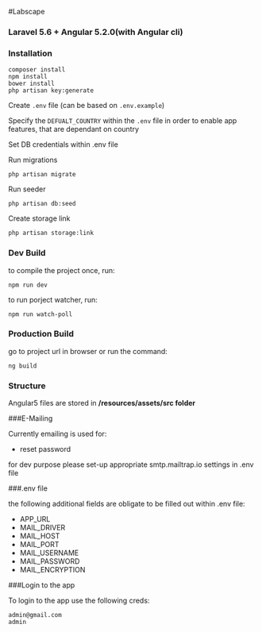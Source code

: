 #Labscape

### Laravel 5.6 + Angular 5.2.0(with Angular cli)

### Installation

```
composer install
npm install
bower install
php artisan key:generate
```

Create `.env` file (can be based on `.env.example`)

Specify the `DEFUALT_COUNTRY` within the `.env` file in order to enable app features, that are dependant on country 

Set DB credentials within .env file

Run migrations

```
php artisan migrate
```

Run seeder
```
php artisan db:seed
```

Create storage link

```
php artisan storage:link
```


### Dev Build
to compile the project once, run:
```
npm run dev
```

to run porject watcher, run:
```
npm run watch-poll
```

### Production Build

go to project url in browser or run the command:

```
ng build
```

### Structure

Angular5 files are stored in  **/resources/assets/src folder**


###E-Mailing

Currently emailing is used for:
- reset password

for dev purpose please set-up appropriate smtp.mailtrap.io settings in .env file

###.env file

the following additional fields are obligate to be filled out within .env file:
- APP_URL
- MAIL_DRIVER
- MAIL_HOST
- MAIL_PORT
- MAIL_USERNAME
- MAIL_PASSWORD
- MAIL_ENCRYPTION


###Login to the app

To login to the app use the following creds:

```
admin@gmail.com
admin
```